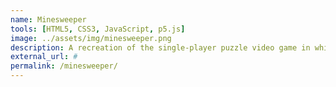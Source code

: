 ```yaml
---
name: Minesweeper
tools: [HTML5, CSS3, JavaScript, p5.js]
image: ../assets/img/minesweeper.png
description: A recreation of the single-player puzzle video game in which a player has to clear a rectangular board containing hidden "mines"  without detonating any of them. 
external_url: #
permalink: /minesweeper/
---
```

